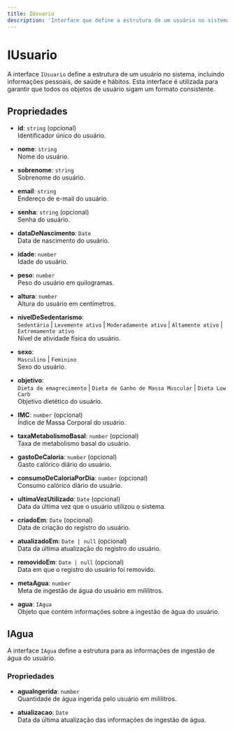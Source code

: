 ```yaml
---
title: IUsuario
description: 'Interface que define a estrutura de um usuário no sistema, incluindo informações pessoais e de saúde.'
---
```


# IUsuario

A interface `IUsuario` define a estrutura de um usuário no sistema, incluindo informações pessoais, de saúde e hábitos. Esta interface é utilizada para garantir que todos os objetos de usuário sigam um formato consistente.

## Propriedades

- **id**: `string` (opcional)  
  Identificador único do usuário.

- **nome**: `string`  
  Nome do usuário.

- **sobrenome**: `string`  
  Sobrenome do usuário.

- **email**: `string`  
  Endereço de e-mail do usuário.

- **senha**: `string` (opcional)  
  Senha do usuário.

- **dataDeNascimento**: `Date`  
  Data de nascimento do usuário.

- **idade**: `number`  
  Idade do usuário.

- **peso**: `number`  
  Peso do usuário em quilogramas.

- **altura**: `number`  
  Altura do usuário em centímetros.

- **nivelDeSedentarismo**:  
  `Sedentário` | `Levemente ativo` | `Moderadamente ativo` | `Altamente ativo` | `Extremamente ativo`  
  Nível de atividade física do usuário.

- **sexo**:  
  `Masculino` | `Feminino`  
  Sexo do usuário.

- **objetivo**:  
  `Dieta de emagrecimento` | `Dieta de Ganho de Massa Muscular` | `Dieta Low Carb`  
  Objetivo dietético do usuário.

- **IMC**: `number` (opcional)  
  Índice de Massa Corporal do usuário.

- **taxaMetabolismoBasal**: `number` (opcional)  
  Taxa de metabolismo basal do usuário.

- **gastoDeCaloria**: `number` (opcional)  
  Gasto calórico diário do usuário.

- **consumoDeCaloriaPorDia**: `number` (opcional)  
  Consumo calórico diário do usuário.

- **ultimaVezUtilizado**: `Date` (opcional)  
  Data da última vez que o usuário utilizou o sistema.

- **criadoEm**: `Date` (opcional)  
  Data de criação do registro do usuário.

- **atualizadoEm**: `Date | null` (opcional)  
  Data da última atualização do registro do usuário.

- **removidoEm**: `Date | null` (opcional)  
  Data em que o registro do usuário foi removido.

- **metaAgua**: `number`  
  Meta de ingestão de água do usuário em mililitros.

- **agua**: `IAgua`  
  Objeto que contém informações sobre a ingestão de água do usuário.

## IAgua

A interface `IAgua` define a estrutura para as informações de ingestão de água do usuário.

### Propriedades

- **aguaIngerida**: `number`  
  Quantidade de água ingerida pelo usuário em mililitros.

- **atualizacao**: `Date`  
  Data da última atualização das informações de ingestão de água.